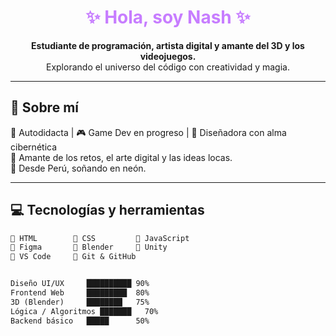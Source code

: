 <h1 align="center" style="color:#C77DFF"><b>✨ Hola, soy Nash ✨</b></h1>

<p align="center">
  <b>Estudiante de programación, artista digital y amante del 3D y los videojuegos.</b><br>
  Explorando el universo del código con creatividad y magia.
</p>

---

## 🎯 Sobre mí

🧠 Autodidacta | 🎮 Game Dev en progreso | 🎨 Diseñadora con alma cibernética  
🌌 Amante de los retos, el arte digital y las ideas locas.  
📍 Desde Perú, soñando en neón.

---

## 💻 Tecnologías y herramientas

```txt
💜 HTML        💜 CSS         💜 JavaScript  
💜 Figma       💜 Blender     💜 Unity  
💜 VS Code     💜 Git & GitHub


Diseño UI/UX     ██████████ 90%
Frontend Web     █████████  80%
3D (Blender)     ████████   75%
Lógica / Algoritmos ███████   70%
Backend básico   █████      50%




